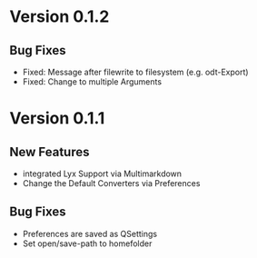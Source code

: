 # Version 0.1.2

## Bug Fixes
- Fixed: Message after filewrite to filesystem (e.g. odt-Export)
- Fixed: Change to multiple Arguments

# Version 0.1.1

## New Features

- integrated Lyx Support via Multimarkdown
- Change the Default Converters via Preferences

## Bug Fixes

- Preferences are saved as QSettings
- Set open/save-path to homefolder
